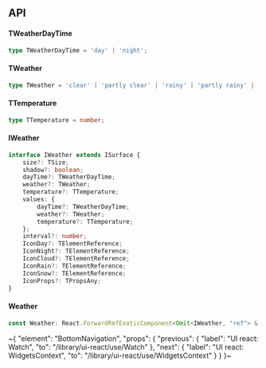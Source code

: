 

## API

#### TWeatherDayTime

```ts
type TWeatherDayTime = 'day' | 'night';
```

#### TWeather

```ts
type TWeather = 'clear' | 'partly clear' | 'rainy' | 'partly rainy' | 'snowy' | 'partly snowy';
```

#### TTemperature

```ts
type TTemperature = number;
```

#### IWeather

```ts
interface IWeather extends ISurface {
    size?: TSize;
    shadow?: boolean;
    dayTime?: TWeatherDayTime;
    weather?: TWeather;
    temperature?: TTemperature;
    values: {
        dayTime?: TWeatherDayTime;
        weather?: TWeather;
        temperature?: TTemperature;
    };
    interval?: number;
    IconDay?: TElementReference;
    IconNight?: TElementReference;
    IconCloud?: TElementReference;
    IconRain?: TElementReference;
    IconSnow?: TElementReference;
    IconProps?: TPropsAny;
}
```

#### Weather

```ts
const Weather: React.ForwardRefExoticComponent<Omit<IWeather, "ref"> & React.RefAttributes<unknown>>;
```


~{
  "element": "BottomNavigation",
  "props": {
    "previous": {
      "label": "UI react: Watch",
      "to": "/library/ui-react/use/Watch"
    },
    "next": {
      "label": "UI react: WidgetsContext",
      "to": "/library/ui-react/use/WidgetsContext"
    }
  }
}~
